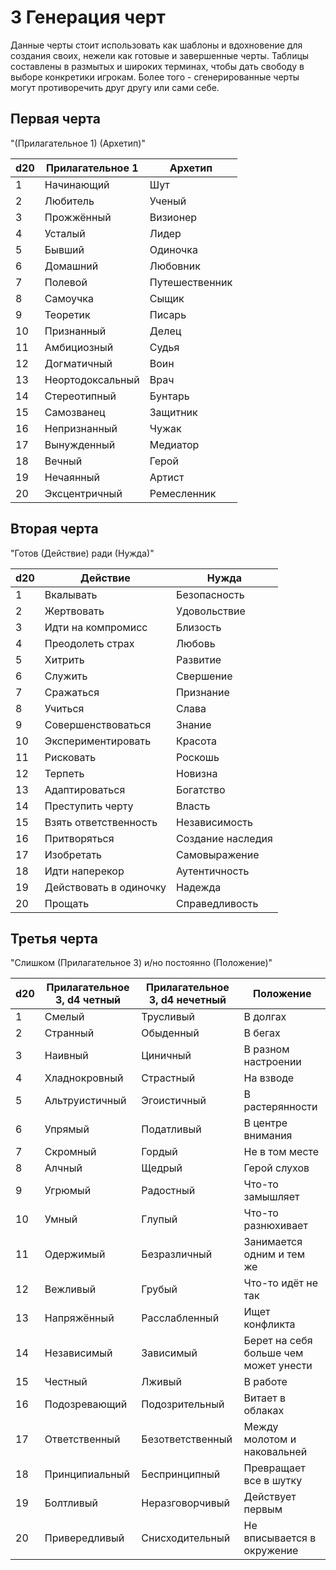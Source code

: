 # 3 Генерация черт

Данные черты стоит использовать как шаблоны и вдохновение для создания своих, нежели как готовые и завершенные черты.
Таблицы составлены в размытых и широких терминах, чтобы дать свободу в выборе конкретики игрокам.
Более того - сгенерированные черты могут противоречить друг другу или сами себе.

## Первая черта 

"(Прилагательное 1) (Архетип)"

| d20 | Прилагательное 1 | Архетип        |
|-----|------------------|----------------|
| 1   | Начинающий       | Шут            |
| 2   | Любитель         | Ученый         |
| 3   | Прожжённый       | Визионер       |
| 4   | Усталый          | Лидер          |
| 5   | Бывший           | Одиночка       |
| 6   | Домашний         | Любовник       |
| 7   | Полевой          | Путешественник |
| 8   | Самоучка         | Сыщик          |
| 9   | Теоретик         | Писарь         |
| 10  | Признанный       | Делец          |
| 11  | Амбициозный      | Судья          |
| 12  | Догматичный      | Воин           |
| 13  | Неортодоксальный | Врач           |
| 14  | Стереотипный     | Бунтарь        |
| 15  | Самозванец       | Защитник       |
| 16  | Непризнанный     | Чужак          |
| 17  | Вынужденный      | Медиатор       |
| 18  | Вечный           | Герой          |
| 19  | Нечаянный        | Артист         |
| 20  | Эксцентричный    | Ремесленник    |

## Вторая черта 

"Готов (Действие) ради (Нужда)"

| d20 | Действие               | Нужда             |
|-----|------------------------|-------------------|
| 1   | Вкалывать              | Безопасность      |
| 2   | Жертвовать             | Удовольствие      |
| 3   | Идти на компромисс     | Близость          |
| 4   | Преодолеть страх       | Любовь            |
| 5   | Хитрить                | Развитие          |
| 6   | Служить                | Свершение         |
| 7   | Сражаться              | Признание         |
| 8   | Учиться                | Слава             |
| 9   | Совершенствоваться     | Знание            |
| 10  | Экспериментировать     | Красота           |
| 11  | Рисковать              | Роскошь           |
| 12  | Терпеть                | Новизна           |
| 13  | Адаптироваться         | Богатство         |
| 14  | Преступить черту       | Власть            |
| 15  | Взять ответственность  | Независимость     |
| 16  | Притворяться           | Создание наследия |
| 17  | Изобретать             | Самовыражение     |
| 18  | Идти наперекор         | Аутентичность     |
| 19  | Действовать в одиночку | Надежда           |
| 20  | Прощать                | Справедливость    |

## Третья черта 

"Слишком (Прилагательное 3) и/но постоянно (Положение)"

| d20 | Прилагательное 3, d4 четный | Прилагательное 3, d4 нечетный | Положение                             |
|-----|-----------------------------|-------------------------------|---------------------------------------|
| 1   | Смелый                      | Трусливый                     | В долгах                              |
| 2   | Странный                    | Обыденный                     | В бегах                               |
| 3   | Наивный                     | Циничный                      | В разном настроении                   |
| 4   | Хладнокровный               | Страстный                     | На взводе                             |
| 5   | Альтруистичный              | Эгоистичный                   | В растерянности                       |
| 6   | Упрямый                     | Податливый                    | В центре внимания                     |
| 7   | Скромный                    | Гордый                        | Не в том месте                        |
| 8   | Алчный                      | Щедрый                        | Герой слухов                          |
| 9   | Угрюмый                     | Радостный                     | Что-то замышляет                      |
| 10  | Умный                       | Глупый                        | Что-то разнюхивает                    |
| 11  | Одержимый                   | Безразличный                  | Занимается одним и тем же             |
| 12  | Вежливый                    | Грубый                        | Что-то идёт не так                    |
| 13  | Напряжённый                 | Расслабленный                 | Ищет конфликта                        |
| 14  | Независимый                 | Зависимый                     | Берет на себя больше чем может унести |
| 15  | Честный                     | Лживый                        | В работе                              |
| 16  | Подозревающий               | Подозрительный                | Витает в облаках                      |
| 17  | Ответственный               | Безответственный              | Между молотом и наковальней           |
| 18  | Принципиальный              | Беспринципный                 | Превращает все в шутку                |
| 19  | Болтливый                   | Неразговорчивый               | Действует первым                      |
| 20  | Привередливый               | Снисходительный               | Не вписывается в окружение            |
